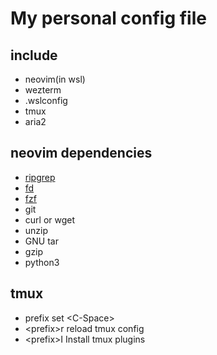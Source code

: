 # My personal config file

## include

- neovim(in wsl)
- wezterm
- .wslconfig
- tmux
- aria2

## neovim dependencies

- [ripgrep](https://github.com/BurntSushi/ripgrep)
- [fd](https://github.com/sharkdp/fd)
- [fzf](https://github.com/junegunn/fzf)
- git
- curl or wget
- unzip
- GNU tar
- gzip
- python3

## tmux

- prefix set \<C-Space\>
- \<prefix\>r reload tmux config
- \<prefix\>I Install tmux plugins
